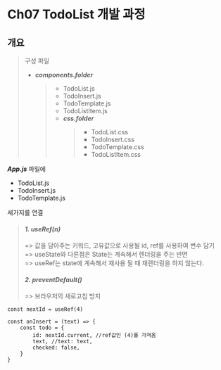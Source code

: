 # Ch07 TodoList 개발 과정

## 개요

> 구성 파일
>
> -  **_components.folder_**
>    > -  TodoList.js
>    > -  TodoInsert.js
>    > -  TodoTemplate.js
>    > -  TodoListItem.js
>    > -  **_css.folder_**
>    >    > -  TodoList.css
>    >    > -  TodoInsert.css
>    >    > -  TodoTemplate.css
>    >    > -  TodoListItem.css

**_App.js_** 파일에

-  TodoList.js
-  TodoInsert.js
-  TodoTemplate.js

세가지를 연결

> #### **_1. useRef(n)_**
>=> 값을 담아주는 키워드, 고유값으로 사용될 id, ref를 사용하여 변수 담기\
> => useState와 다른점은 State는 계속해서 렌더링을 주는 반면\
=> useRef는 state에 계속해서 재사용 될 때 재렌더링을 하지 않는다.
>
> #### **_2. preventDefault()_**
>=> 브라우저의 새로고침 방지

```
const nextId = useRef(4)

const onInsert = (text) => {
    const todo = {
        id: nextId.current, //ref값인 (4)를 가져옴
        text, //text: text,
        checked: false,
    }
}
```

